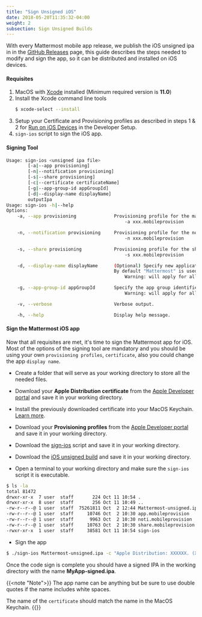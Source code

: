 ```yaml
---
title: "Sign Unsigned iOS"
date: 2018-05-20T11:35:32-04:00
weight: 2
subsection: Sign Unsigned Builds
---
```


With every Mattermost mobile app release, we publish the iOS unsigned ipa in in the <a href="https://github.com/mattermost/mattermost-mobile/releases" target="_blank">GitHub Releases</a> page, this guide describes the steps needed to modify and sign the app, so it can be distributed and installed on iOS devices.

#### Requisites

1. MacOS with <a href="https://itunes.apple.com/us/app/xcode/id497799835?ls=1&mt=12" target="_blank">Xcode</a> installed (Minimum required version is **11.0**)
2. Install the Xcode command line tools
	```bash
	$ xcode-select --install
3. Setup your Certificate and Provisioning profiles as described in steps 1 & 2 for [Run on iOS Devices](/contribute/mobile/developer-setup/run/#run-on-ios-devices) in the Developer Setup.
4. `sign-ios` script to sign the iOS app.

#### Signing Tool

```bash
Usage: sign-ios <unsigned ipa file>
		[-a|--app provisioning]
		[-n|--notification provisioning]
		[-s|--share provisioning]
		[-c|--certificate certificateName]
		[-g|--app-group-id appGroupId]
		[-d|--display-name displayName]
		outputIpa
Usage: sign-ios -h|--help
Options:
	-a, --app provisioning	            Provisioning profile for the main application.
							                -a xxx.mobileprovision

	-n, --notification provisioning		Provisioning profile for the notification extension.
							                -n xxx.mobileprovision

	-s, --share provisioning		    Provisioning profile for the share extension.
							                -s xxx.mobileprovision

	-d, --display-name displayName		(Optional) Specify new application display name.
                                        By default "Mattermost" is used.
							                Warning: will apply for all nested apps and extensions.

	-g, --app-group-id appGroupId		Specify the app group identifier to use (AppGroupId).
							                Warning: will apply for all nested apps and extensions.

	-v, --verbose				        Verbose output.

	-h, --help				            Display help message.
```

#### Sign the Mattermost iOS app

Now that all requisites are met, it's time to sign the Mattermost app for iOS. Most of the options of the signing tool are mandatory
and you should be using your own `provisioning profiles`, `certificate`, also you could change the app `display name`.

* Create a folder that will serve as your working directory to store all the needed files.

* Download your **Apple Distribution certificate** from the
<a href="https://developer.apple.com/account/resources/certificates/list" target="_blank">Apple Developer portal</a> and save it in your working directory.

* Install the previously downloaded certificate into your MacOS Keychain. <a href="https://developer.apple.com/support/certificates/" target="_blank">Learn more</a>.

* Download your **Provisioning profiles** from the
<a href="https://developer.apple.com/account/resources/profiles/list" target="_blank">Apple Developer portal</a> and save it in your working directory.

* Download the <a href="/scripts/sign-ios" download>sign-ios</a> script and save it in your working directory.

* Download the <a href="https://github.com/mattermost/mattermost-mobile/releases" target="_blank">iOS unsigned build</a> and save it in your working directory.

* Open a terminal to your working directory and make sure the `sign-ios` script it is executable.

```bash
$ ls -la
total 81472
drwxr-xr-x  7 user  staff       224 Oct 11 10:54 .
drwxr-xr-x  8 user  staff       256 Oct 11 10:49 ..
-rw-r--r--@ 1 user  staff  75261811 Oct  2 12:44 Mattermost-unsigned.ipa
-rw-r--r--@ 1 user  staff     10746 Oct  2 10:30 app.mobileprovision
-rw-r--r--@ 1 user  staff      9963 Oct  2 10:30 noti.mobileprovision
-rw-r--r--@ 1 user  staff     10763 Oct  2 10:30 share.mobileprovision
-rwxr-xr-x  1 user  staff     38581 Oct 11 10:54 sign-ios
```

* Sign the app

```bash
$ ./sign-ios Mattermost-unsigned.ipa -c "Apple Distribution: XXXXXX. (XXXXXXXXXX)" -a app.mobileprovision -n noti.mobileprovision -s share.mobileprovision -g group.com.mattermost -d "My App Display Name" MyApp-signed.ipa
```

Once the code sign is complete you should have a signed IPA in the working directory with the name **MyApp-signed.ipa**.

{{<note "Note">}}
The app name can be anything but be sure to use double quotes if the name includes white spaces.

The name of the `certificate` should match the name in the MacOS Keychain.
{{</note>}}
